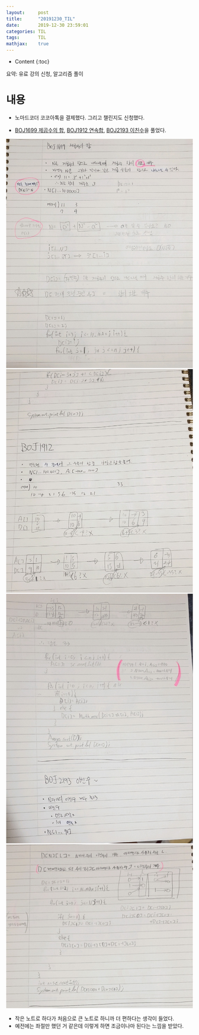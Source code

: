 ```yaml
---
layout:     post
title:      "20191230_TIL"
date:       2019-12-30 23:59:01
categories: TIL
tags:       TIL
mathjax:    true
---
```


* Content
{:toc}

요약: 유료 강의 신청, 알고리즘 풀이



# 내용

- 노마드코더 코코아톡을 결제했다. 그리고 챌린지도 신청했다.

- [BOJ1699 제곱수의 합](https://www.acmicpc.net/problem/1699), [BOJ1912 연속합](https://www.acmicpc.net/problem/1912), [BOJ2193 이친수](https://www.acmicpc.net/problem/2193)을 풀었다.

![](/img-in-posts/20191230_TIL-1.jpg)
![](/img-in-posts/20191230_TIL-2.jpg)
![](/img-in-posts/20191230_TIL-3.jpg)
![](/img-in-posts/20191230_TIL-4.jpg)

- 작은 노트로 하다가 처음으로 큰 노트로 하니까 더 편하다는 생각이 들었다.
- 예전에는 좌절만 했던 거 같은데 이렇게 하면 조금이나마 된다는 느낌을 받았다.